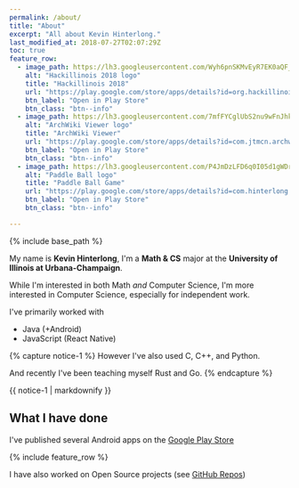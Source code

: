```yaml
---
permalink: /about/
title: "About"
excerpt: "All about Kevin Hinterlong."
last_modified_at: 2018-07-27T02:07:29Z
toc: true
feature_row:
  - image_path: https://lh3.googleusercontent.com/Wyh6pnSKMvEyR7EK0aQF_BwwbeTTIgyY7MaZn5wYf8-2FC6ls3WdtV4rRj0y9BBGDgA=s360
    alt: "Hackillinois 2018 logo"
    title: "Hackillinois 2018"
    url: "https://play.google.com/store/apps/details?id=org.hackillinois.androidapp"
    btn_label: "Open in Play Store"
    btn_class: "btn--info"
  - image_path: https://lh3.googleusercontent.com/7mfFYCglUbS2nu9wFnJhkIedu1wBNEvsRMlQ5WRejzVa45E8da74fYYE2fYgtDFcRA=s360
    alt: "ArchWiki Viewer logo"
    title: "ArchWiki Viewer"
    url: "https://play.google.com/store/apps/details?id=com.jtmcn.archwiki.viewer"
    btn_label: "Open in Play Store"
    btn_class: "btn--info"
  - image_path: https://lh3.googleusercontent.com/P4JmDzLFD6q0I05d1gWDrEPSeWGng2ppgMklZARP6p2GA1i2ZhV4Rgro5lREADDhzWo=s360
    alt: "Paddle Ball logo"
    title: "Paddle Ball Game"
    url: "https://play.google.com/store/apps/details?id=com.hinterlong.kevin.paddleball"
    btn_label: "Open in Play Store"
    btn_class: "btn--info"

---
```


{% include base_path %}

My name is **Kevin Hinterlong**, I'm a **Math & CS** major at the **University of Illinois at Urbana-Champaign**.

While I'm interested in both Math _and_ Computer Science, I'm more interested in Computer Science, especially for independent work.

I've primarily worked with 
- Java (+Android)
- JavaScript (React Native)

{% capture notice-1 %}
However I've also used C, C++, and Python.

And recently I've been teaching myself Rust and Go.
{% endcapture %}

<div class="notice--primary">{{ notice-1 | markdownify }}</div>


## What I have done

I've published several Android apps on the [Google Play Store](https://play.google.com/store/apps/developer?id=khinterlong)

{% include feature_row %}

I have also worked on Open Source projects (see [GitHub Repos](https://github.com/kevinhinterlong?tab=repositories))
